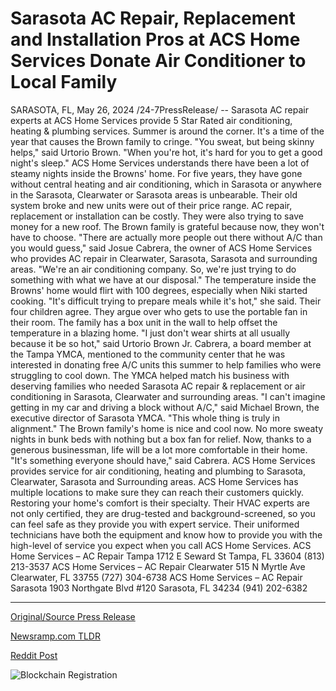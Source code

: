 # Sarasota AC Repair, Replacement and Installation Pros at ACS Home Services Donate Air Conditioner to Local Family

SARASOTA, FL, May 26, 2024 /24-7PressRelease/ -- Sarasota AC repair experts at ACS Home Services provide 5 Star Rated air conditioning, heating & plumbing services. Summer is around the corner. It's a time of the year that causes the Brown family to cringe. "You sweat, but being skinny helps," said Urtorio Brown. "When you're hot, it's hard for you to get a good night's sleep."  ACS Home Services understands there have been a lot of steamy nights inside the Browns' home. For five years, they have gone without central heating and air conditioning, which in Sarasota or anywhere in the Sarasota, Clearwater or Sarasota areas is unbearable. Their old system broke and new units were out of their price range. AC repair, replacement or installation can be costly. They were also trying to save money for a new roof.  The Brown family is grateful because now, they won't have to choose. "There are actually more people out there without A/C than you would guess," said Josue Cabrera, the owner of ACS Home Services who provides AC repair in Clearwater, Sarasota, Sarasota and surrounding areas. "We're an air conditioning company. So, we're just trying to do something with what we have at our disposal." The temperature inside the Browns' home would flirt with 100 degrees, especially when Niki started cooking. "It's difficult trying to prepare meals while it's hot," she said.  Their four children agree. They argue over who gets to use the portable fan in their room. The family has a box unit in the wall to help offset the temperature in a blazing home. "I just don't wear shirts at all usually because it be so hot," said Urtorio Brown Jr.  Cabrera, a board member at the Tampa YMCA, mentioned to the community center that he was interested in donating free A/C units this summer to help families who were struggling to cool down. The YMCA helped match his business with deserving families who needed Sarasota AC repair & replacement or air conditioning in Sarasota, Clearwater and surrounding areas.  "I can't imagine getting in my car and driving a block without A/C," said Michael Brown, the executive director of Sarasota YMCA. "This whole thing is truly in alignment." The Brown family's home is nice and cool now. No more sweaty nights in bunk beds with nothing but a box fan for relief. Now, thanks to a generous businessman, life will be a lot more comfortable in their home. "It's something everyone should have," said Cabrera. ACS Home Services provides service for air conditioning, heating and plumbing to Sarasota, Clearwater, Sarasota and Surrounding areas.  ACS Home Services has multiple locations to make sure they can reach their customers quickly. Restoring your home's comfort is their specialty. Their HVAC experts are not only certified, they are drug-tested and background-screened, so you can feel safe as they provide you with expert service. Their uniformed technicians have both the equipment and know how to provide you with the high-level of service you expect when you call ACS Home Services.  ACS Home Services – AC Repair Tampa 1712 E Seward St Tampa, FL 33604 (813) 213-3537  ACS Home Services – AC Repair Clearwater 515 N Myrtle Ave Clearwater, FL 33755 (727) 304-6738  ACS Home Services – AC Repair Sarasota 1903 Northgate Blvd #120 Sarasota, FL 34234 (941) 202-6382 

---

[Original/Source Press Release](https://www.24-7pressrelease.com/press-release/511181/sarasota-ac-repair-replacement-and-installation-pros-at-acs-home-services-donate-air-conditioner-to-local-family)
                    

[Newsramp.com TLDR](None) 



[Reddit Post](https://www.reddit.com/r/newsramp/comments/1d11j1i/sarasota_ac_repair_company_donates_free_ac_unit/) 



![Blockchain Registration](https://cdn.newsramp.app/24-7PressRelease/qrcode/245/26/pondOCkX.webp)